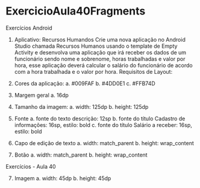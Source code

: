 # ExercicioAula40Fragments

Exercícios Android

1. Aplicativo: Recursos Humandos
Crie uma nova aplicação no Android Studio chamada Recursos
Humanos usando o template de Empty Activity e desenvolva uma
aplicação que irá receber os dados de um funcionário sendo nome e
sobrenome, horas trabalhadas e valor por hora, esse aplicação deverá
calcular o salário do funcionário de acordo com a hora trabalhada e o
valor por hora.
Requisitos de Layout:

1. Cores da aplicação:
a. #009FAF
b. #4DD0E1
c. #FFB74D
2. Margem geral
a. 16dp
3. Tamanho da imagem:
a. width: 125dp
b. height: 125dp
4. Fonte
a. fonte do texto descrição: 12sp
b. fonte do título Cadastro de informações:
16sp, estilo: bold
c. fonte do título Salário a receber: 16sp, estilo:
bold

5. Capo de edição de texto
a. width: match_parent
b. height: wrap_content
6. Botão
a. width: match_parent
b. height: wrap_content

Exercícios - Aula 40

7. Imagem
a. width: 45dp
b. height: 45dp
